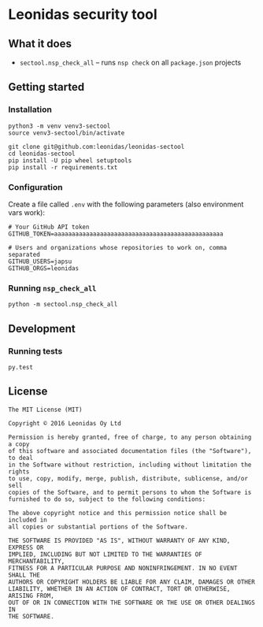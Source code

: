 # Leonidas security tool

## What it does

* `sectool.nsp_check_all` – runs `nsp check` on all `package.json` projects

## Getting started

### Installation

    python3 -m venv venv3-sectool
    source venv3-sectool/bin/activate

    git clone git@github.com:leonidas/leonidas-sectool
    cd leonidas-sectool
    pip install -U pip wheel setuptools
    pip install -r requirements.txt

### Configuration

Create a file called `.env` with the following parameters (also environment vars work):

    # Your GitHub API token
    GITHUB_TOKEN=aaaaaaaaaaaaaaaaaaaaaaaaaaaaaaaaaaaaaaaaaaaaaaaa

    # Users and organizations whose repositories to work on, comma separated
    GITHUB_USERS=japsu
    GITHUB_ORGS=leonidas

### Running `nsp_check_all`

    python -m sectool.nsp_check_all

## Development

### Running tests

    py.test

## License

    The MIT License (MIT)

    Copyright © 2016 Leonidas Oy Ltd

    Permission is hereby granted, free of charge, to any person obtaining a copy
    of this software and associated documentation files (the "Software"), to deal
    in the Software without restriction, including without limitation the rights
    to use, copy, modify, merge, publish, distribute, sublicense, and/or sell
    copies of the Software, and to permit persons to whom the Software is
    furnished to do so, subject to the following conditions:

    The above copyright notice and this permission notice shall be included in
    all copies or substantial portions of the Software.

    THE SOFTWARE IS PROVIDED "AS IS", WITHOUT WARRANTY OF ANY KIND, EXPRESS OR
    IMPLIED, INCLUDING BUT NOT LIMITED TO THE WARRANTIES OF MERCHANTABILITY,
    FITNESS FOR A PARTICULAR PURPOSE AND NONINFRINGEMENT. IN NO EVENT SHALL THE
    AUTHORS OR COPYRIGHT HOLDERS BE LIABLE FOR ANY CLAIM, DAMAGES OR OTHER
    LIABILITY, WHETHER IN AN ACTION OF CONTRACT, TORT OR OTHERWISE, ARISING FROM,
    OUT OF OR IN CONNECTION WITH THE SOFTWARE OR THE USE OR OTHER DEALINGS IN
    THE SOFTWARE.
